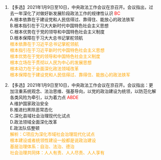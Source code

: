 1. 【多选】2021年1月9日至10日，中央政法工作会议在京召开。会议指出，过去一年深化了对做好新发展阶段政法工作的规律性认识 <font color=red>BC</font>  
   A.根本依靠在于建设党和人民信得过、靠得住、能放心的政法铁军  
   B.根本指引在于习大大新时代中国特色社会主义思想  
   C.根本优势在于党的领导和中国特色社会主义制度  
   D.根本保障在于习大大总书记掌舵领航  
   <font color=orange>根本依靠在于习近平总书记掌舵领航</font>  
   <font color=orange>根本指引在于习近平新时代中国特色社会主义思想</font>  
   <font color=orange>根本优势在于党的领导和中国特色社会主义制度</font>  
   <font color=orange>根本立场在于贯彻以人民为中心的发展思想</font>  
   <font color=orange>根本动力在于全面深化政法领域改革</font>  
   <font color=orange>根本保障在于建设党和人民信得过、靠得住、能放心的政法铁军</font>  

2. 【多选】2021年1月9日至10日，中央政法工作会议在京召开。会议指出：更加注重系统观念、法治思维、强基导向，以党的政治建设为统领，以防范化解各类风险为牵引，以为着力点 <font color=red>ABDE</font>  
   A.维护国家政治安全  
   B.推进扫黑除恶常态化  
   C.深化县域社会治理现代化试点  
   D.政法领域全面深化改革  
   E.政法队伍整顿  
   <font color=orange>解析：C项应为深化市域社会治理现代化试点</font>  
   <font color=orange>根本建设或者统领性建设一般都是说政治建设</font>  
   <font color=orange>基层治理体系：自治、法治、德治</font>  
   <font color=orange>社会治理共同体：人人有责、人人尽责、人人享有</font>  